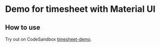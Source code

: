 # Demo for timesheet with Material UI

## How to use

Try out on CodeSandbox [timesheet-demo](https://codesandbox.io/s/timesheet-demo-gvonh).
